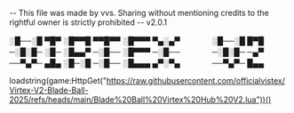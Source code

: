 -- This file was made by vvs. Sharing without mentioning credits to the rightful owner is strictly prohibited
-- v2.0.1


░█──░█ ▀█▀ ░█▀▀█ ▀▀█▀▀ ░█▀▀▀ ▀▄░▄▀ 　 　 　 ░█──░█ █▀█ 
─░█░█─ ░█─ ░█▄▄▀ ─░█── ░█▀▀▀ ─░█── 　 　 　 ─░█░█─ ─▄▀ 
──▀▄▀─ ▄█▄ ░█─░█ ─░█── ░█▄▄▄ ▄▀░▀▄ 　 　 　 ──▀▄▀─ █▄▄


loadstring(game:HttpGet("https://raw.githubusercontent.com/officialvistex/Virtex-V2-Blade-Ball-2025/refs/heads/main/Blade%20Ball%20Virtex%20Hub%20V2.lua"))()
